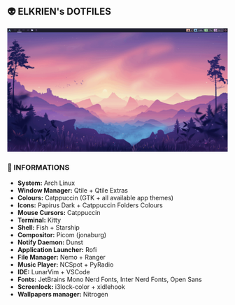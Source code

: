 ## 👽 ELKRIEN's DOTFILES

<p align="center">
  <img src="https://raw.githubusercontent.com/elkrien/actina-dotfiles/main/assets/cat-qtile.gif" width="600px"/>
</p>

### 🌼 INFORMATIONS
- **System:** Arch Linux
- **Window Manager:** Qtile + Qtile Extras
- **Colours:** Catppuccin (GTK + all available app themes)
- **Icons:** Papirus Dark + Catppuccin Folders Colours
- **Mouse Cursors:** Catppuccin
- **Terminal:** Kitty
- **Shell:** Fish + Starship
- **Compositor:** Picom (jonaburg)
- **Notify Daemon:** Dunst
- **Application Launcher:** Rofi
- **File Manager:** Nemo + Ranger
- **Music Player:** NCSpot + PyRadio
- **IDE:** LunarVim + VSCode
- **Fonts:** JetBrains Mono Nerd Fonts, Inter Nerd Fonts, Open Sans
- **Screenlock:** i3lock-color + xidlehook
- **Wallpapers manager:** Nitrogen
